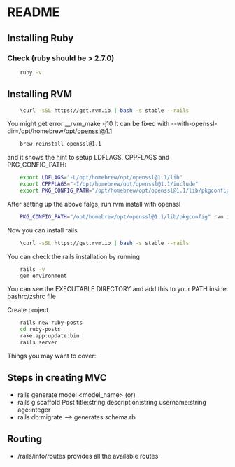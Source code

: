 # README

## Installing Ruby

### Check (ruby should be > 2.7.0)

```sh
    ruby -v
```

## Installing RVM 

```sh
    \curl -sSL https://get.rvm.io | bash -s stable --rails 
```
You might get error __rvm_make -j10
It can be fixed with --with-openssl-dir=/opt/homebrew/opt/openssl@1.1

```sh
    brew reinstall openssl@1.1
```
and it shows the hint to setup LDFLAGS, CPPFLAGS and PKG_CONFIG_PATH: 

```sh
    export LDFLAGS="-L/opt/homebrew/opt/openssl@1.1/lib"
    export CPPFLAGS="-I/opt/homebrew/opt/openssl@1.1/include"
    export PKG_CONFIG_PATH="/opt/homebrew/opt/openssl@1.1/lib/pkgconfig"
```
After setting up the above falgs, run rvm install with openssl
```sh
    PKG_CONFIG_PATH="/opt/homebrew/opt/openssl@1.1/lib/pkgconfig" rvm install 3.0 --with-open-ssl-dir=/opt/homebrew/opt/openssl@1.1
```
Now you can install rails 

```sh
    \curl -sSL https://get.rvm.io | bash -s stable --rails 
```
You can check the rails installation by running
```sh
    rails -v
    gem environment
```
You can see the EXECUTABLE DIRECTORY and add this to your PATH inside bashrc/zshrc file 

Create project 

```sh
    rails new ruby-posts
    cd ruby-posts
    rake app:update:bin
    rails server
```

Things you may want to cover:

## Steps in creating MVC 

* rails generate model <model_name> (or)
* rails g scaffold Post title:string description:string username:string age:integer
* rails db:migrate  --> generates schema.rb

## Routing 
* /rails/info/routes provides all the available routes